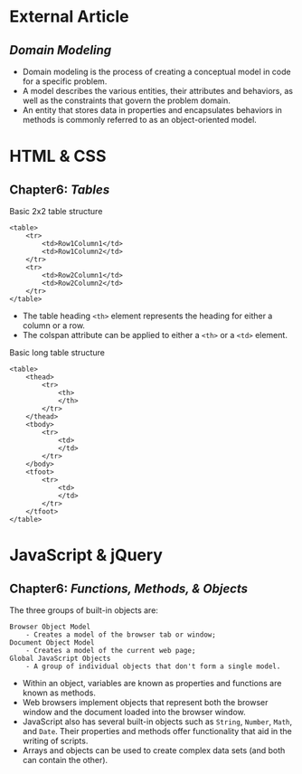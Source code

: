 # External Article
## _Domain Modeling_
- Domain modeling is the process of creating a conceptual model in code for a specific problem.
- A model describes the various entities, their attributes and behaviors, as well as the constraints that govern the problem domain.
- An entity that stores data in properties and encapsulates behaviors in methods is commonly referred to as an object-oriented model.
# HTML & CSS
## Chapter6: _Tables_
Basic 2x2 table structure
```
<table>
    <tr>
        <td>Row1Column1</td>
        <td>Row1Column2</td>
    </tr>
    <tr>
        <td>Row2Column1</td>
        <td>Row2Column2</td>
    </tr>
</table>
```
- The table heading `<th>` element represents the heading for either a column or a row.
- The colspan attribute can be applied to either a `<th>` or a `<td>` element.

Basic long table structure
```
<table>
    <thead>
        <tr>
            <th>
            </th>
        </tr>
    </thead>
    <tbody>
        <tr>
            <td>
            </td>
        </tr>
    </body>
    <tfoot>
        <tr>
            <td>
            </td>
        </tr>
    </tfoot>
</table>
```
# JavaScript & jQuery
## Chapter6: _Functions, Methods, & Objects_
The three groups of built-in objects are:
```
Browser Object Model
    - Creates a model of the browser tab or window;
Document Object Model
    - Creates a model of the current web page;
Global JavaScript Objects
    - A group of individual objects that don't form a single model.
```
- Within an object, variables are known as properties and functions are known as methods.
- Web browsers implement objects that represent both the browser window and the document loaded into the browser window.
- JavaScript also has several built-in objects such as `String`, `Number`, `Math`, and `Date`.  Their properties and methods offer functionality that aid in the writing of scripts.
- Arrays and objects can be used to create complex data sets (and both can contain the other).